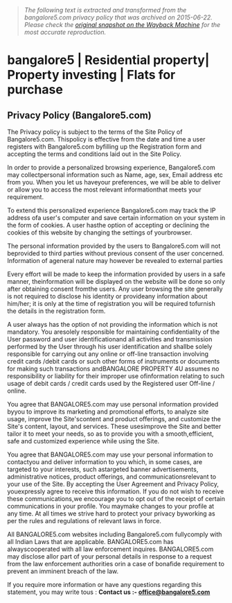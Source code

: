 > *The following text is extracted and transformed from the bangalore5.com privacy policy that was archived on 2015-06-22. Please check the [original snapshot on the Wayback Machine](https://web.archive.org/web/20150622010344id_/http%3A//www.bangalore5.com/privacy.php) for the most accurate reproduction.*

# bangalore5 | Residential property| Property investing | Flats for purchase

##  Privacy Policy (Bangalore5.com)

The Privacy policy is subject to the terms of the Site Policy of Bangalore5.com. Thispolicy is effective from the date and time a user registers with Bangalore5.com byfilling up the Registration form and accepting the terms and conditions laid out in the Site Policy.

In order to provide a personalized browsing experience, Bangalore5.com may collectpersonal information such as Name, age, sex, Email address etc from you. When you let us haveyour preferences, we will be able to deliver or allow you to access the most relevant informationthat meets your requirement.

To extend this personalized experience Bangalore5.com may track the IP address ofa user's computer and save certain information on your system in the form of cookies. A user hasthe option of accepting or declining the cookies of this website by changing the settings of yourbrowser.

The personal information provided by the users to Bangalore5.com will not beprovided to third parties without previous consent of the user concerned. Information of ageneral nature may however be revealed to external parties

Every effort will be made to keep the information provided by users in a safe manner, theinformation will be displayed on the website will be done so only after obtaining consent fromthe users. Any user browsing the site generally is not required to disclose his identity or provideany information about him/her; it is only at the time of registration you will be required tofurnish the details in the registration form.

A user always has the option of not providing the information which is not mandatory. You aresolely responsible for maintaining confidentiality of the User password and user identificationand all activities and transmission performed by the User through his user identification and shallbe solely responsible for carrying out any online or off-line transaction involving credit cards /debit cards or such other forms of instruments or documents for making such transactions andBANGALORE PROPERTY 4U assumes no responsibility or liability for their improper use ofinformation relating to such usage of debit cards / credit cards used by the Registered user Off-line / online.

You agree that BANGALORE5.com may use personal information provided byyou to improve its marketing and promotional efforts, to analyze site usage, improve the Site'scontent and product offerings, and customize the Site's content, layout, and services. These usesimprove the Site and better tailor it to meet your needs, so as to provide you with a smooth,efficient, safe and customized experience while using the Site.

You agree that BANGALORE5.com may use your personal information to contactyou and deliver information to you which, in some cases, are targeted to your interests, such astargeted banner advertisements, administrative notices, product offerings, and communicationsrelevant to your use of the Site. By accepting the User Agreement and Privacy Policy, youexpressly agree to receive this information. If you do not wish to receive these communications,we encourage you to opt out of the receipt of certain communications in your profile. You maymake changes to your profile at any time. At all times we strive hard to protect your privacy byworking as per the rules and regulations of relevant laws in force.

All BANGALORE5.com websites including Bangalore5.com fullycomply with all Indian Laws that are applicable. BANGALORE5.com has alwayscooperated with all law enforcement inquires. BANGALORE5.com may disclose allor part of your personal details in response to a request from the law enforcement authorities orin a case of bonafide requirement to prevent an imminent breach of the law.

If you require more information or have any questions regarding this statement, you may write tous : **Contact us :- office@bangalore5.com**
